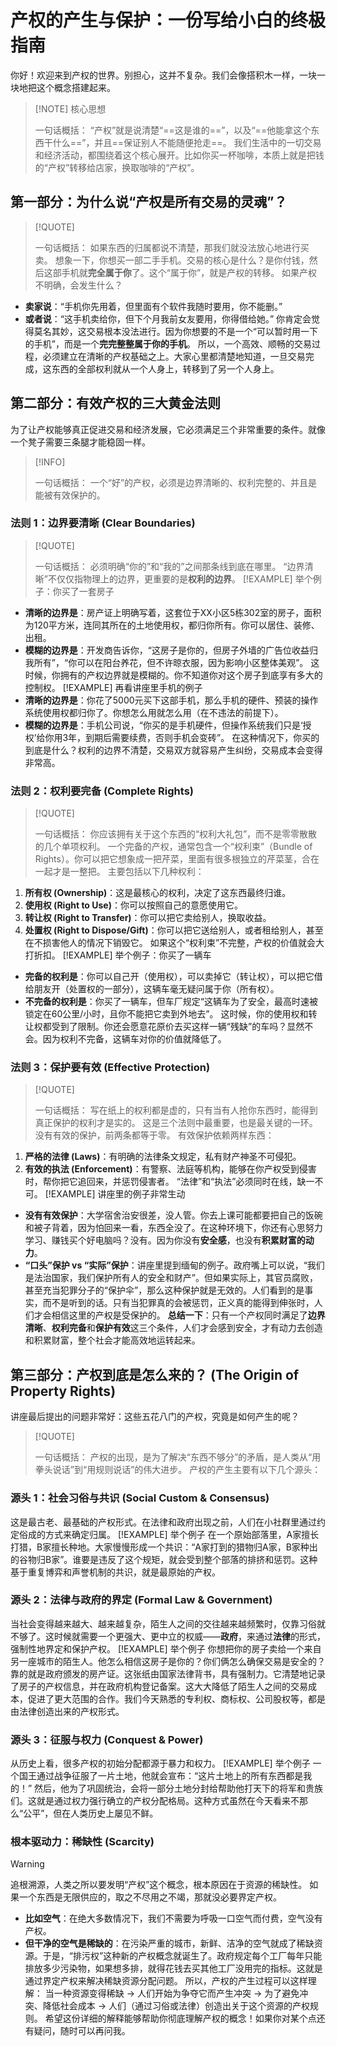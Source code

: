 # 产权的产生与保护：一份写给小白的终极指南
你好！欢迎来到产权的世界。别担心，这并不复杂。我们会像搭积木一样，一块一块地把这个概念搭建起来。
> [!NOTE] 核心思想
> 
> 一句话概括： “产权”就是说清楚“==这是谁的==”，以及“==他能拿这个东西干什么==”，并且==保证别人不能随便抢走==。
我们生活中的一切交易和经济活动，都围绕着这个核心展开。比如你买一杯咖啡，本质上就是把钱的“产权”转移给店家，换取咖啡的“产权”。
## 第一部分：为什么说“产权是所有交易的灵魂”？
> [!QUOTE]
> 
> 一句话概括： 如果东西的归属都说不清楚，那我们就没法放心地进行买卖。
想象一下，你想买一部二手手机。交易的核心是什么？是你付钱，然后这部手机就**完全属于你**了。这个“属于你”，就是产权的转移。
如果产权不明确，会发生什么？
- **卖家说**：“手机你先用着，但里面有个软件我随时要用，你不能删。”
- **或者说**：“这手机卖给你，但下个月我前女友要用，你得借给她。”
你肯定会觉得莫名其妙，这交易根本没法进行。因为你想要的不是一个“可以暂时用一下的手机”，而是一个**完完整整属于你的手机**。
所以，一个高效、顺畅的交易过程，必须建立在清晰的产权基础之上。大家心里都清楚地知道，一旦交易完成，这东西的全部权利就从一个人身上，转移到了另一个人身上。
## 第二部分：有效产权的三大黄金法则
为了让产权能够真正促进交易和经济发展，它必须满足三个非常重要的条件。就像一个凳子需要三条腿才能稳固一样。
> [!INFO]
> 
> 一句话概括： 一个“好”的产权，必须是边界清晰的、权利完整的、并且是能被有效保护的。
### 法则 1：边界要清晰 (Clear Boundaries)
> [!QUOTE]
> 
> 一句话概括： 必须明确“你的”和“我的”之间那条线到底在哪里。
“边界清晰”不仅仅指物理上的边界，更重要的是**权利的边界**。
[!EXAMPLE] 举个例子：你买了一套房子
- **清晰的边界是**：房产证上明确写着，这套位于XX小区5栋302室的房子，面积为120平方米，连同其所在的土地使用权，都归你所有。你可以居住、装修、出租。
- **模糊的边界是**：开发商告诉你，“这房子是你的，但房子外墙的广告位收益归我所有”，“你可以在阳台养花，但不许晾衣服，因为影响小区整体美观”。
这时候，你拥有的产权边界就是模糊的。你不知道你对这个房子到底享有多大的控制权。
[!EXAMPLE] 再看讲座里手机的例子
- **清晰的边界是**：你花了5000元买下这部手机，那么手机的硬件、预装的操作系统使用权都归你了。你想怎么用就怎么用（在不违法的前提下）。
- **模糊的边界是**：手机公司说，“你买的是手机硬件，但操作系统我们只是‘授权’给你用3年，到期后需要续费，否则手机会变砖”。
在这种情况下，你买的到底是什么？权利的边界不清楚，交易双方就容易产生纠纷，交易成本会变得非常高。
### 法则 2：权利要完备 (Complete Rights)
> [!QUOTE]
> 
> 一句话概括： 你应该拥有关于这个东西的“权利大礼包”，而不是零零散散的几个单项权利。
一个完备的产权，通常包含一个“权利束”（Bundle of Rights）。你可以把它想象成一把芹菜，里面有很多根独立的芹菜茎，合在一起才是一整把。
主要包括以下几种权利：
1. **所有权 (Ownership)**：这是最核心的权利，决定了这东西最终归谁。
2. **使用权 (Right to Use)**：你可以按照自己的意愿使用它。
3. **转让权 (Right to Transfer)**：你可以把它卖给别人，换取收益。
4. **处置权 (Right to Dispose/Gift)**：你可以把它送给别人，或者租给别人，甚至在不损害他人的情况下销毁它。
如果这个“权利束”不完整，产权的价值就会大打折扣。
[!EXAMPLE] 举个例子：你买了一辆车
- **完备的权利是**：你可以自己开（使用权），可以卖掉它（转让权），可以把它借给朋友开（处置权的一部分），这辆车毫无疑问属于你（所有权）。
- **不完备的权利是**：你买了一辆车，但车厂规定“这辆车为了安全，最高时速被锁定在60公里/小时，且你不能把它卖到外地去”。
这时候，你的使用权和转让权都受到了限制。你还会愿意花原价去买这样一辆“残缺”的车吗？显然不会。因为权利不完备，这辆车对你的价值就降低了。
### 法则 3：保护要有效 (Effective Protection)
> [!QUOTE]
> 
> 一句话概括： 写在纸上的权利都是虚的，只有当有人抢你东西时，能得到真正保护的权利才是实的。
这是三个法则中最重要，也是最关键的一环。没有有效的保护，前两条都等于零。
有效保护依赖两样东西：
1. **严格的法律 (Laws)**：有明确的法律条文规定，私有财产神圣不可侵犯。
2. **有效的执法 (Enforcement)**：有警察、法庭等机构，能够在你产权受到侵害时，帮你把它追回来，并惩罚侵害者。
“法律”和“执法”必须同时在线，缺一不可。
[!EXAMPLE] 讲座里的例子非常生动
- **没有有效保护**：大学宿舍治安很差，没人管。你去上课可能都要把自己的饭碗和被子背着，因为怕回来一看，东西全没了。在这种环境下，你还有心思努力学习、赚钱买个好电脑吗？没有。因为你没有**安全感**，也没有**积累财富的动力**。
- **“口头”保护 vs “实际”保护**：讲座里提到缅甸的例子。政府嘴上可以说，“我们是法治国家，我们保护所有人的安全和财产”。但如果实际上，其官员腐败，甚至充当犯罪分子的“保护伞”，那么这种保护就是无效的。人们看到的是事实，而不是听到的话。只有当犯罪真的会被惩罚，正义真的能得到伸张时，人们才会相信这里的产权是受保护的。
**总结一下**：只有一个产权同时满足了**边界清晰**、**权利完备**和**保护有效**这三个条件，人们才会感到安全，才有动力去创造和积累财富，整个社会才能高效地运转起来。
## 第三部分：产权到底是怎么来的？ (The Origin of Property Rights)
讲座最后提出的问题非常好：这些五花八门的产权，究竟是如何产生的呢？
> [!QUOTE]
> 
> 一句话概括： 产权的出现，是为了解决“东西不够分”的矛盾，是人类从“用拳头说话”到“用规则说话”的伟大进步。
产权的产生主要有以下几个源头：
### 源头 1：社会习俗与共识 (Social Custom & Consensus)
这是最古老、最基础的产权形式。在法律和政府出现之前，人们在小社群里通过约定俗成的方式来确定归属。
[!EXAMPLE] 举个例子
在一个原始部落里，A家擅长打猎，B家擅长种地。大家慢慢形成一个共识：“A家打到的猎物归A家，B家种出的谷物归B家”。谁要是违反了这个规矩，就会受到整个部落的排挤和惩罚。这种基于重复博弈和声誉机制的共识，就是最原始的产权。
### 源头 2：法律与政府的界定 (Formal Law & Government)
当社会变得越来越大、越来越复杂，陌生人之间的交往越来越频繁时，仅靠习俗就不够了。这时候就需要一个更强大、更中立的权威——**政府**，来通过**法律**的形式，强制性地界定和保护产权。
[!EXAMPLE] 举个例子
你想把你的房子卖给一个来自另一座城市的陌生人。他怎么相信这房子是你的？你们俩怎么确保交易是安全的？靠的就是政府颁发的房产证。这张纸由国家法律背书，具有强制力。它清楚地记录了房子的产权信息，并在政府机构登记备案。这大大降低了陌生人之间的交易成本，促进了更大范围的合作。我们今天熟悉的专利权、商标权、公司股权等，都是由法律创造出来的产权形式。
### 源头 3：征服与权力 (Conquest & Power)
从历史上看，很多产权的初始分配都源于暴力和权力。
[!EXAMPLE] 举个例子
一个国王通过战争征服了一片土地，他就会宣布：“这片土地上的所有东西都是我的！” 然后，他为了巩固统治，会将一部分土地分封给帮助他打天下的将军和贵族们。这就是通过权力强行确立的产权分配格局。这种方式虽然在今天看来不那么“公平”，但在人类历史上屡见不鲜。
### 根本驱动力：稀缺性 (Scarcity)
> [!WARNING]
> 
> 追根溯源，人类之所以要发明“产权”这个概念，根本原因在于资源的稀缺性。
如果一个东西是无限供应的，取之不尽用之不竭，那就没必要界定产权。
- **比如空气**：在绝大多数情况下，我们不需要为呼吸一口空气而付费，空气没有产权。
- **但干净的空气是稀缺的**：在污染严重的城市，新鲜、洁净的空气就成了稀缺资源。于是，“排污权”这种新的产权概念就诞生了。政府规定每个工厂每年只能排放多少污染物，如果想多排，就得花钱去买其他工厂没用完的指标。这就是通过界定产权来解决稀缺资源分配问题。
所以，产权的产生过程可以这样理解：
当一种资源变得稀缺 -> 人们开始为争夺它而产生冲突 -> 为了避免冲突、降低社会成本 -> 人们（通过习俗或法律）创造出关于这个资源的产权规则。
希望这份详细的解释能够帮助你彻底理解产权的概念！如果你对某个点还有疑问，随时可以再问我。